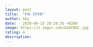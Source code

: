 ```yaml
---
layout: post
title:  "F씨 인터뷰"
author: Sky
date:   2020-09-15 20:20:35 +0200
image: https://i.imgur.com/AzOCN5C.jpg
rating: 4
description: 
---
```

